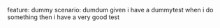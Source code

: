 feature: dummy
scenario: dumdum
given i have a dummytest
when i do something
then i have a very good test

